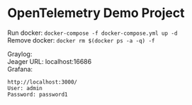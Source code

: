 # OpenTelemetry Demo Project

Run docker: `docker-compose -f docker-compose.yml up -d`  
Remove docker: `docker rm $(docker ps -a -q) -f`

Graylog:  
Jeager URL: localhost:16686  
Grafana: 
~~~
http://localhost:3000/   
User: admin  
Password: password1
~~~
